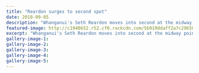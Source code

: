```yaml
---
title: "Reardon surges to second spot"
date: 2018-09-05
description: "Whanganui's Seth Reardon moves into second at the midway point of the NZXC cross country series..."
featured-image: http://c1940652.r52.cf0.rackcdn.com/5b919ddaff2a7c2965000036/reardon-snip235-5-sept.gif
excerpt: "Whanganui's Seth Reardon moves into second at the midway point of the NZXC cross country series."
gallery-image-1: 
gallery-image-2: 
gallery-image-3: 
gallery-image-4: 
gallery-image-5: 
---
```

